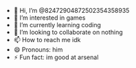 - 👋 Hi, I’m @82472904872502354358935
- 👀 I’m interested in games
- 🌱 I’m currently learning coding
- 💞️ I’m looking to collaborate on nothing
- 📫 How to reach me idk
- 😄 Pronouns: him
- ⚡ Fun fact: im good at arsenal

<!---
82472904872502354358935/82472904872502354358935 is a ✨ special ✨ repository because its `README.md` (this file) appears on your GitHub profile.
You can click the Preview link to take a look at your changes.
--->
